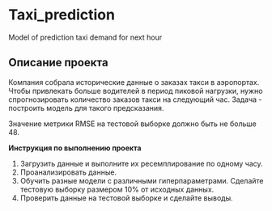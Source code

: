 # Taxi_prediction
Model of prediction taxi demand for next hour
## Описание проекта
Компания собрала исторические данные о заказах такси в аэропортах. Чтобы привлекать больше водителей в период пиковой нагрузки, нужно спрогнозировать количество заказов такси на следующий час. Задача - построить модель для такого предсказания.

Значение метрики RMSE на тестовой выборке должно быть не больше 48.

**Инструкция по выполнению проекта**
1.	Загрузить данные и выполните их ресемплирование по одному часу.
2.	Проанализировать данные.
3.	Обучить разные модели с различными гиперпараметрами. Сделайте тестовую выборку размером 10% от исходных данных.
4.	Проверить данные на тестовой выборке и сделайте выводы.



